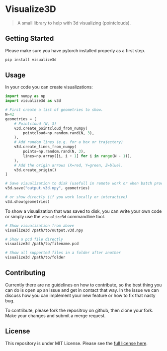 # Visualize3D

> A small library to help with 3d visualizing (pointclouds).

## Getting Started

Please make sure you have pytorch installed properly as a first step.

```bash
pip install visualize3d
```

## Usage

In your code you can create visualizations:
```python
import numpy as np
import visualize3d as v3d

# First create a list of geometries to show.
N=42
geometries = [
    # Pointcloud (N, 3)
    v3d.create_pointcloud_from_numpy(
        pointcloud=np.random.rand(N, 3),
    ),
    # Add random lines (e.g. for a box or trajectory)
    v3d.create_lines_from_numpy(
        points=np.random.rand(N, 3),
        lines=np.array([i, i + 1] for i in range(N - 1)),
    ),
    # Add the origin arrows (X=red, Y=green, Z=blue).
    v3d.create_origin()
]

# Save visualization to disk (usefull in remote work or when batch processing)
v3d.save("output.v3d.npy", geometries)

# or show directly (if you work locally or interactive)
v3d.show(geometries)
```

To show a visualization that was saved to disk, you can write your own code or simply use the `visualize3d` commandline tool.
```bash
# Show visualization from above
visualize3d /path/to/output.v3d.npy

# Show a pcd file directly
visualize3d /path/to/filename.pcd

# Show all supported files in a folder after another
visualize3d /path/to/folder
```

## Contributing

Currently there are no guidelines on how to contribute, so the best thing you can do is open up an issue and get in contact that way.
In the issue we can discuss how you can implement your new feature or how to fix that nasty bug.

To contribute, please fork the repositroy on github, then clone your fork. Make your changes and submit a merge request.

## License

This repository is under MIT License. Please see the [full license here](LICENSE).
